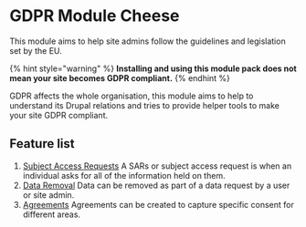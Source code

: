 # GDPR Module Cheese

This module aims to help site admins follow the guidelines and legislation set by the EU.

{% hint style="warning" %}
**Installing and using this module pack does not mean your site becomes GDPR compliant.** 
{% endhint %}

GDPR affects the whole organisation, this module aims to help to understand its Drupal relations and tries to provide helper tools to make your site GDPR compliant.

## Feature list

1. [Subject Access Requests](documentation/#subject-access-requests) A SARs or subject access request is when an individual asks for all of the information held on them.
2. [Data Removal](documentation/#data-removal) Data can be removed as part of a data request by a user or site admin.
3. [Agreements](documentation/#agreements) Agreements can be created to capture specific consent for different areas.

